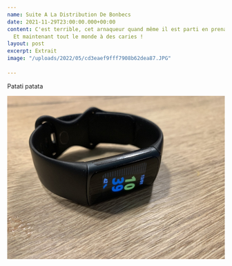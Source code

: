 ```yaml
---
name: Suite A La Distribution De Bonbecs
date: 2021-11-29T23:00:00.000+00:00
content: C'est terrible, cet arnaqueur quand même il est parti en prenant la caisse...
  Et maintenant tout le monde à des caries !
layout: post
excerpt: Extrait
image: "/uploads/2022/05/cd3eaef9fff7908b62dea87.JPG"

---
```

Patati patata

![](/uploads/2022/05/cd3eaef9fff7908b62dea87.JPG)
